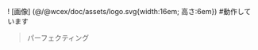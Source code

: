 <!--DESC: {"icon":"explore"} -->
! [画像] (@/@wcex/doc/assets/logo.svg{width:16em; 高さ:6em})
#動作しています
>パーフェクティング

